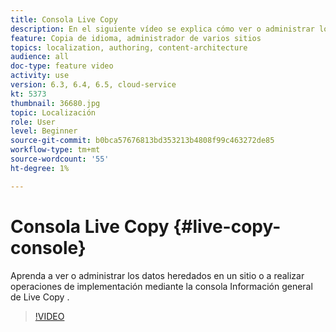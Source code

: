 ```yaml
---
title: Consola Live Copy
description: En el siguiente vídeo se explica cómo ver o administrar los datos heredados en un sitio o cómo realizar operaciones de implementación mediante la consola Información general de Live Copy .
feature: Copia de idioma, administrador de varios sitios
topics: localization, authoring, content-architecture
audience: all
doc-type: feature video
activity: use
version: 6.3, 6.4, 6.5, cloud-service
kt: 5373
thumbnail: 36680.jpg
topic: Localización
role: User
level: Beginner
source-git-commit: b0bca57676813bd353213b4808f99c463272de85
workflow-type: tm+mt
source-wordcount: '55'
ht-degree: 1%

---
```



# Consola Live Copy {#live-copy-console}

Aprenda a ver o administrar los datos heredados en un sitio o a realizar operaciones de implementación mediante la consola Información general de Live Copy .

>[!VIDEO](https://video.tv.adobe.com/v/36680?quality=12&learn=on)
